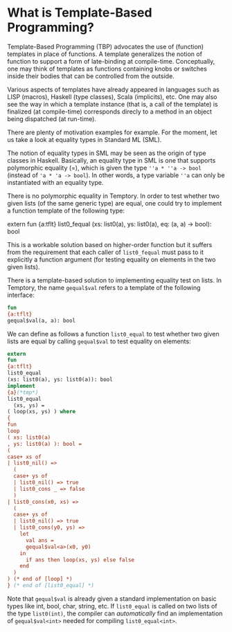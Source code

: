 # What is Template-Based Programming?

Template-Based Programming (TBP) advocates the use of (function)
templates in place of functions. A template generalizes the notion of
function to support a form of late-binding at compile-time.
Conceptually, one may think of templates as functions containing knobs
or switches inside their bodies that can be controlled from the
outside.

Various aspects of templates have already appeared in languages such
as LISP (macros), Haskell (type classes), Scala (implicits), etc. One
may also see the way in which a template instance (that is, a call of
the template) is finalized (at compile-time) corresponds direcly to a
method in an object being dispatched (at run-time).

There are plenty of motivation examples for example. For the moment,
let us take a look at equality types in Standard ML (SML).

The notion of equality types in SML may be seen as the origin of type
classes in Haskell. Basically, an equality type in SML is one that
supports polymorphic equality (=), which is given the type `''a * ''a
-> bool` (instead of `'a * 'a -> bool`). In other words, a type variable
`''a` can only be instantiated with an equality type.
  
There is no polymorphic equality in Temptory. In order to test whether
two given lists (of the same generic type) are equal, one could try to
implement a function template of the following type:

extern
fun
{a:tflt}
list0_fequal
(xs: list0(a), ys: list0(a), eq: (a, a) -> bool): bool

This is a workable solution based on higher-order function
but it suffers from the requirement that each caller of `list0_fequal`
must pass to it explicitly a function argument (for testing equality
on elements in the two given lists).

There is a template-based solution to implementing equality test on
lists. In Temptory, the name `gequal$val` refers to a template of the
following interface:

```ats
fun
{a:tflt}
gequal$val(a, a): bool
```

We can define as follows a function `list0_equal` to test whether two
given lists are equal by calling `gequal$val` to test equality on elements:

```ats
extern
fun
{a:tflt}
list0_equal
(xs: list0(a), ys: list0(a)): bool
implement
{a}(*tmp*)
list0_equal
  (xs, ys) =
( loop(xs, ys) ) where
{
fun
loop
( xs: list0(a)
, ys: list0(a) ): bool =
(
case+ xs of
| list0_nil() =>
  (
  case+ ys of
  | list0_nil() => true
  | list0_cons _ => false
  )
| list0_cons(x0, xs) =>
  (
  case+ ys of
  | list0_nil() => true
  | list0_cons(y0, ys) =>
    let
      val ans =
      gequal$val<a>(x0, y0)
    in
      if ans then loop(xs, ys) else false
    end
  )
) (* end of [loop] *)
} (* end of [list0_equal] *)
```

Note that `gequal$val` is already given a standard implementation on
basic types like int, bool, char, string, etc. If `list0_equal` is
called on two lists of the type `list0(int)`, the compiler can
*automatically* find an implementation of `gequal$val<int>` needed for
compiling `list0_equal<int>`.